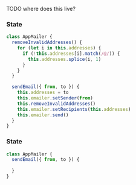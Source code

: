 TODO where does this live?

### State

```javascript
class AppMailer {
  removeInvalidAddresses() {
    for (let i in this.addresses) {
      if (!this.addresses[i].match(/@/)) {
        this.addresses.splice(i, 1)
      }
    }
  }

  sendEmail({ from, to }) {
    this.addresses = to
    this.emailer.setSender(from)
    this.removeInvalidAddresses()
    this.emailer.setRecipients(this.addresses)
    this.emailer.send()
  }
}
```

### State

```javascript
class AppMailer {
  sendEmail({ from, to }) {
    
  }
}
```
